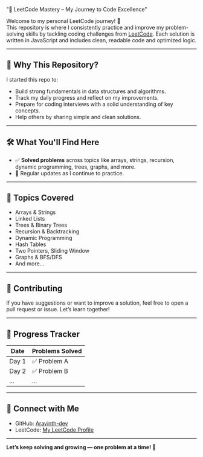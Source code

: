 "🚀 LeetCode Mastery – My Journey to Code Excellence"

Welcome to my personal LeetCode journey! 👋  
This repository is where I consistently practice and improve my problem-solving skills by tackling coding challenges from [LeetCode](https://leetcode.com/). Each solution is written in JavaScript and includes clean, readable code and optimized logic.

---

## 📌 Why This Repository?

I started this repo to:
- Build strong fundamentals in data structures and algorithms.
- Track my daily progress and reflect on my improvements.
- Prepare for coding interviews with a solid understanding of key concepts.
- Help others by sharing simple and clean solutions.

---

## 🛠️ What You'll Find Here

- ✅ **Solved problems** across topics like arrays, strings, recursion, dynamic programming, trees, graphs, and more.
- 🔄 Regular updates as I continue to practice.

---

## 🧠 Topics Covered

- Arrays & Strings
- Linked Lists
- Trees & Binary Trees
- Recursion & Backtracking
- Dynamic Programming
- Hash Tables
- Two Pointers, Sliding Window
- Graphs & BFS/DFS
- And more...

---


## 🙌 Contributing

If you have suggestions or want to improve a solution, feel free to open a pull request or issue. Let’s learn together!

---

## 📅 Progress Tracker

| Date       | Problems Solved |
|------------|------------------|
| Day 1      | ✅ Problem A      |
| Day 2      | ✅ Problem B      |
| ...        | ...              |

---

## 💬 Connect with Me

- GitHub: [Aravinth-dev](https://github.com/Aravinth-dev)
- LeetCode: [My LeetCode Profile](https://leetcode.com/u/Aravinth--dev/) 

---

**Let’s keep solving and growing — one problem at a time! 💪**
